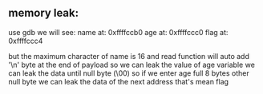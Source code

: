 ## memory leak:

use gdb we will see:
name at: 0xffffccb0
age at: 0xffffccc0
flag at: 0xffffccc4

but the maximum character of name is 16 and read function will auto add '\n' byte at the end of payload so we can leak the value of age variable
we can leak the data until null byte (\00) so if we enter age full 8 bytes other null byte we can leak the data of the next address that's mean flag
